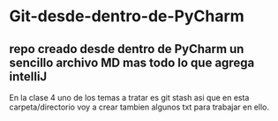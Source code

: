 # Git-desde-dentro-de-PyCharm
## repo creado desde dentro de PyCharm un sencillo archivo MD mas todo lo que agrega intelliJ
En la clase 4 uno de los temas a tratar es git stash asi que en esta carpeta/directorio voy a crear tambien algunos txt para trabajar en ello.

